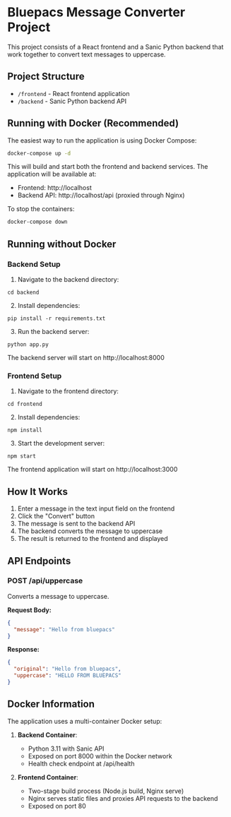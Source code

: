 # Bluepacs Message Converter Project

This project consists of a React frontend and a Sanic Python backend that work together to convert text messages to uppercase.

## Project Structure

- `/frontend` - React frontend application
- `/backend` - Sanic Python backend API

## Running with Docker (Recommended)

The easiest way to run the application is using Docker Compose:

```bash
docker-compose up -d
```

This will build and start both the frontend and backend services. The application will be available at:
- Frontend: http://localhost
- Backend API: http://localhost/api (proxied through Nginx)

To stop the containers:

```bash
docker-compose down
```

## Running without Docker

### Backend Setup

1. Navigate to the backend directory:
```
cd backend
```

2. Install dependencies:
```
pip install -r requirements.txt
```

3. Run the backend server:
```
python app.py
```

The backend server will start on http://localhost:8000

### Frontend Setup

1. Navigate to the frontend directory:
```
cd frontend
```

2. Install dependencies:
```
npm install
```

3. Start the development server:
```
npm start
```

The frontend application will start on http://localhost:3000

## How It Works

1. Enter a message in the text input field on the frontend
2. Click the "Convert" button
3. The message is sent to the backend API
4. The backend converts the message to uppercase
5. The result is returned to the frontend and displayed

## API Endpoints

### POST /api/uppercase
Converts a message to uppercase.

**Request Body:**
```json
{
  "message": "Hello from bluepacs"
}
```

**Response:**
```json
{
  "original": "Hello from bluepacs",
  "uppercase": "HELLO FROM BLUEPACS"
}
```

## Docker Information

The application uses a multi-container Docker setup:

1. **Backend Container**:
   - Python 3.11 with Sanic API
   - Exposed on port 8000 within the Docker network
   - Health check endpoint at /api/health

2. **Frontend Container**:
   - Two-stage build process (Node.js build, Nginx serve)
   - Nginx serves static files and proxies API requests to the backend
   - Exposed on port 80 
